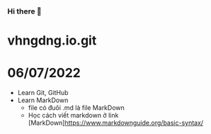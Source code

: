 ### Hi there 👋

<!--
**vhngdng/vhngdng** is a ✨ _special_ ✨ repository because its `README.md` (this file) appears on your GitHub profile.

Here are some ideas to get you started:

- 🔭 I’m currently working on ...
- 🌱 I’m currently learning ...
- 👯 I’m looking to collaborate on ...
- 🤔 I’m looking for help with ...
- 💬 Ask me about ...
- 📫 How to reach me: ...
- 😄 Pronouns: ...
- ⚡ Fun fact: ...
-->


# vhngdng.io.git 
# 06/07/2022
- Learn Git, GitHub 
- Learn MarkDown 
  - file có đuôi .md là file MarkDown 
  - Học cách viết markdown ở link [MarkDown]https://www.markdownguide.org/basic-syntax/